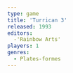 ```yaml
---
type: game
title: 'Turrican 3'
released: 1993
editors: 
  -'Rainbow Arts'
players: 1
genres:
  - Plates-formes
---
```

